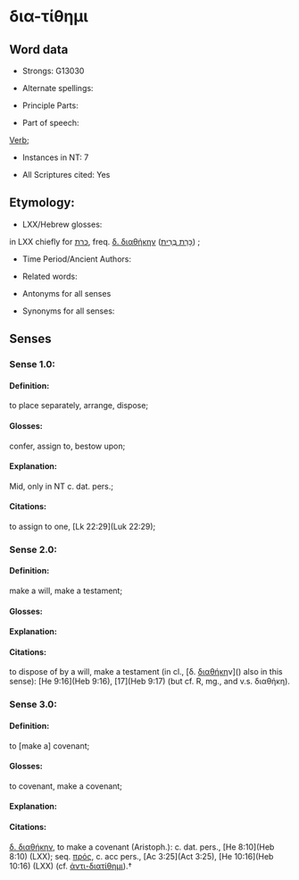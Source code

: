 # δια-τίθημι 

<!-- Status: S2=NeedsFinalCheck -->
<!-- Lexica used for edits:   -->

## Word data

* Strongs: G13030

* Alternate spellings:



* Principle Parts: 


* Part of speech: 

[Verb](http://ugg.readthedocs.io/en/latest/verb.html); 

* Instances in NT: 7

* All Scriptures cited: Yes

## Etymology: 


* LXX/Hebrew glosses: 

in LXX chiefly for [כּרת](//en-uhl/H3772), freq. [δ. διαθήκην]() ([כָּרַת בְּרִית](//en-uhl/H3772)) ; 

* Time Period/Ancient Authors: 


* Related words: 

* Antonyms for all senses

* Synonyms for all senses: 


## Senses 


### Sense  1.0: 

#### Definition: 

to place separately, arrange, dispose; 

#### Glosses: 

confer, assign to, bestow upon;

#### Explanation:

 Mid, only in NT c. dat. pers.;

#### Citations: 

to assign to one, [Lk 22:29](Luk 22:29); 

### Sense  2.0: 

#### Definition:

make a will, make a testament; 

#### Glosses: 


#### Explanation: 


#### Citations: 

to dispose of by a will, make a testament (in cl., [δ. [διαθήκη]()ν]() also in this sense): [He 9:16](Heb 9:16), [17](Heb 9:17) (but cf. R, mg., and v.s. διαθήκη). 



### Sense  3.0: 

#### Definition: 

to [make a] covenant;

#### Glosses: 

to covenant, make a covenant; 

#### Explanation: 


#### Citations: 

[δ. διαθήκην](), to make a covenant (Aristoph.): c. dat. pers., [He 8:10](Heb 8:10) (LXX); seq. [πρός](), c. acc pers., [Ac 3:25](Act 3:25), [He 10:16](Heb 10:16) (LXX) (cf. [ἀντι-διατίθημι]()).†
